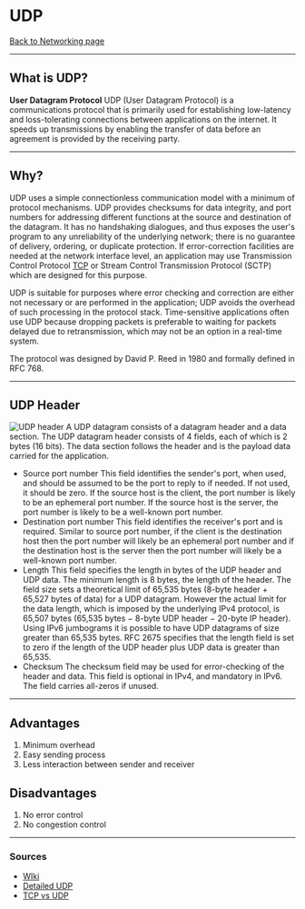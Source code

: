 # UDP
[Back to Networking page](./index.md)

---

## What is UDP?
**User Datagram Protocol**
UDP (User Datagram Protocol) is a communications protocol that is primarily used for establishing low-latency and loss-tolerating connections between applications on the internet. It speeds up transmissions by enabling the transfer of data before an agreement is provided by the receiving party.

---

## Why?
UDP uses a simple connectionless communication model with a minimum of protocol mechanisms. UDP provides checksums for data integrity, and port numbers for addressing different functions at the source and destination of the datagram. It has no handshaking dialogues, and thus exposes the user's program to any unreliability of the underlying network; there is no guarantee of delivery, ordering, or duplicate protection. If error-correction facilities are needed at the network interface level, an application may use Transmission Control Protocol [TCP](TCP.md) or Stream Control Transmission Protocol (SCTP) which are designed for this purpose.

UDP is suitable for purposes where error checking and correction are either not necessary or are performed in the application; UDP avoids the overhead of such processing in the protocol stack. Time-sensitive applications often use UDP because dropping packets is preferable to waiting for packets delayed due to retransmission, which may not be an option in a real-time system.

The protocol was designed by David P. Reed in 1980 and formally defined in RFC 768.

---

## UDP Header
![UDP header](https://i2.wp.com/ipwithease.com/wp-content/uploads/2018/01/091-udp-user-datagram-protocol-01.png)
A UDP datagram consists of a datagram header and a data section. The UDP datagram header consists of 4 fields, each of which is 2 bytes (16 bits). The data section follows the header and is the payload data carried for the application.

- Source port number
	This field identifies the sender's port, when used, and should be assumed to be the port to reply to if needed. If not used, it should be zero. If the source host is the client, the port number is likely to be an ephemeral port number. If the source host is the server, the port number is likely to be a well-known port number.
- Destination port number
	This field identifies the receiver's port and is required. Similar to source port number, if the client is the destination host then the port number will likely be an ephemeral port number and if the destination host is the server then the port number will likely be a well-known port number.
- Length
	This field specifies the length in bytes of the UDP header and UDP data. The minimum length is 8 bytes, the length of the header. The field size sets a theoretical limit of 65,535 bytes (8-byte header + 65,527 bytes of data) for a UDP datagram. However the actual limit for the data length, which is imposed by the underlying IPv4 protocol, is 65,507 bytes (65,535 bytes − 8-byte UDP header − 20-byte IP header).
	Using IPv6 jumbograms it is possible to have UDP datagrams of size greater than 65,535 bytes. RFC 2675 specifies that the length field is set to zero if the length of the UDP header plus UDP data is greater than 65,535.
- Checksum
	The checksum field may be used for error-checking of the header and data. This field is optional in IPv4, and mandatory in IPv6. The field carries all-zeros if unused.

---

## Advantages
1. Minimum overhead
2. Easy sending process
3. Less interaction between sender and receiver

## Disadvantages
1. No error control
2. No congestion control

---

### Sources
- [WIki](https://en.wikipedia.org/wiki/User_Datagram_Protocol)
- [Detailed UDP](https://youtu.be/HF_znV8x9a0)
- [TCP vs UDP](https://youtu.be/uwoD5YsGACg)